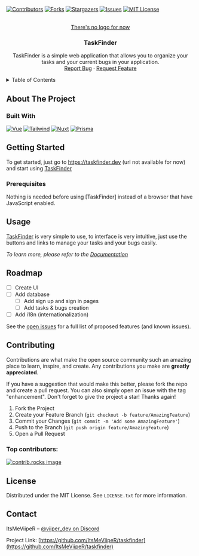 <!-- Improved compatibility of back to top link: See: https://github.com/othneildrew/Best-README-Template/pull/73 -->

<a id="readme-top"></a>

<!--
*** Thanks for checking out the Best-README-Template. If you have a suggestion
*** that would make this better, please fork the repo and create a pull request
*** or simply open an issue with the tag "enhancement".
*** Don't forget to give the project a star!
*** Thanks again! Now go create something AMAZING! :D
-->

<!-- PROJECT SHIELDS -->
<!--
*** I'm using markdown "reference style" links for readability.
*** Reference links are enclosed in brackets [ ] instead of parentheses ( ).
*** See the bottom of this document for the declaration of the reference variables
*** for contributors-url, forks-url, etc. This is an optional, concise syntax you may use.
*** https://www.markdownguide.org/basic-syntax/#reference-style-links
-->

[![Contributors][contributors-shield]][contributors-url]
[![Forks][forks-shield]][forks-url]
[![Stargazers][stars-shield]][stars-url]
[![Issues][issues-shield]][issues-url]
[![MIT License][license-shield]][license-url]

<!-- PROJECT LOGO -->
<br />
<div align="center">
  <a href="https://github.com/ItsMeViipeR/taskfinder">
    <!-- <img src="images/logo.png" alt="Logo" width="80" height="80"> -->
    There's no logo for now
  </a>

<h3 align="center">TaskFinder</h3>

  <p align="center">
    TaskFinder is a simple web application that allows you to organize your tasks and your current bugs in your application.
    <br />
    <a href="https://github.com/ItsMeViipeR/taskfinder/issues/new?labels=bug&template=bug-report---.md">Report Bug</a>
    ·
    <a href="https://github.com/ItsMeViipeR/taskfinder/issues/new?labels=enhancement&template=feature-request---.md">Request Feature</a>
  </p>
</div>

<!-- TABLE OF CONTENTS -->
<details>
  <summary>Table of Contents</summary>
  <ol>
    <li>
      <a href="#about-the-project">About The Project</a>
      <ul>
        <li><a href="#built-with">Built With</a></li>
      </ul>
    </li>
    <li>
      <a href="#getting-started">Getting Started</a>
    </li>
    <li><a href="#usage">Usage</a></li>
    <li><a href="#roadmap">Roadmap</a></li>
    <li><a href="#contributing">Contributing</a></li>
    <li><a href="#license">License</a></li>
    <li><a href="#contact">Contact</a></li>
  </ol>
</details>

<!-- ABOUT THE PROJECT -->

## About The Project

### Built With

[![Vue][Vue.js]][Vue-url]
[![Tailwind][TailwindCSS]][tailwind-url]
[![Nuxt][Nuxt.js]][Nuxt-url]
[![Prisma][Prisma]][Prisma-url]

<!-- GETTING STARTED -->

## Getting Started

To get started, just go to https://taskfinder.dev (url not available for now) and start using [TaskFinder](https://taskfinder.dev)

### Prerequisites

Nothing is needed before using [TaskFinder] instead of a browser that have JavaScript enabled.

<!-- USAGE EXAMPLES -->

## Usage

[TaskFinder](https://taskfinder.dev) is very simple to use, to interface is very intuitive, just use the buttons and links to manage your tasks and your bugs easily.

_To learn more, please refer to the [Documentation](https://docs.taskfinder.dev)_

<!-- ROADMAP -->

## Roadmap

- [ ] Create UI
- [ ] Add database
  - [ ] Add sign up and sign in pages
  - [ ] Add tasks & bugs creation
- [ ] Add i18n (internationalization)

See the [open issues](https://github.com/ItsMeViipeR/taskfinder/issues) for a full list of proposed features (and known issues).

<!-- CONTRIBUTING -->

## Contributing

Contributions are what make the open source community such an amazing place to learn, inspire, and create. Any contributions you make are **greatly appreciated**.

If you have a suggestion that would make this better, please fork the repo and create a pull request. You can also simply open an issue with the tag "enhancement".
Don't forget to give the project a star! Thanks again!

1. Fork the Project
2. Create your Feature Branch (`git checkout -b feature/AmazingFeature`)
3. Commit your Changes (`git commit -m 'Add some AmazingFeature'`)
4. Push to the Branch (`git push origin feature/AmazingFeature`)
5. Open a Pull Request

### Top contributors:

<a href="https://github.com/ItsMeViipeR/taskfinder/graphs/contributors">
  <img src="https://contrib.rocks/image?repo=ItsMeViipeR/taskfinder" alt="contrib.rocks image" />
</a>

<!-- LICENSE -->

## License

Distributed under the MIT License. See `LICENSE.txt` for more information.

<!-- CONTACT -->

## Contact

ItsMeViipeR – [@viiper_dev on Discord](https://discord.com/users/518113582110605326)

Project Link: [https://github.com/ItsMeViipeR/taskfinder](https://github.com/ItsMeViipeR/taskfinder)

<!-- MARKDOWN LINKS & IMAGES -->
<!-- https://www.markdownguide.org/basic-syntax/#reference-style-links -->

[contributors-shield]: https://img.shields.io/github/contributors/ItsMeViipeR/taskfinder.svg?style=for-the-badge
[contributors-url]: https://github.com/ItsMeViipeR/taskfinder/graphs/contributors
[forks-shield]: https://img.shields.io/github/forks/ItsMeViipeR/taskfinder.svg?style=for-the-badge
[forks-url]: https://github.com/ItsMeViipeR/taskfinder/network/members
[stars-shield]: https://img.shields.io/github/stars/ItsMeViipeR/taskfinder.svg?style=for-the-badge
[stars-url]: https://github.com/ItsMeViipeR/taskfinder/stargazers
[issues-shield]: https://img.shields.io/github/issues/ItsMeViipeR/taskfinder.svg?style=for-the-badge
[issues-url]: https://github.com/ItsMeViipeR/taskfinder/issues
[license-shield]: https://img.shields.io/github/license/ItsMeViipeR/taskfinder.svg?style=for-the-badge
[license-url]: https://github.com/ItsMeViipeR/taskfinder/blob/main/LICENSE.txt
[Vue.js]: https://img.shields.io/badge/Vue.js-35495E?style=for-the-badge&logo=vuedotjs&logoColor=4FC08D
[Vue-url]: https://vuejs.org/
[TailwindCSS]: https://img.shields.io/badge/TailwindCSS-35495E?style=for-the-badge&logo=tailwindcss&logoColor=06B6D4
[Tailwind-url]: https://tailwindcss.com
[Nuxt.js]: https://img.shields.io/badge/Nuxt.js-35495E?style=for-the-badge&logo=nuxtdotjs&logoColor=4FC08D
[Nuxt-url]: https://nuxt.com/
[Prisma]: https://img.shields.io/badge/Prisma-35495E?style=for-the-badge&logo=prisma&logoColor=FFFFFF
[Prisma-url]: https://prisma.io/
